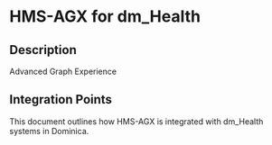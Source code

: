 # HMS-AGX for dm_Health

## Description

Advanced Graph Experience

## Integration Points

This document outlines how HMS-AGX is integrated with dm_Health systems in Dominica.

